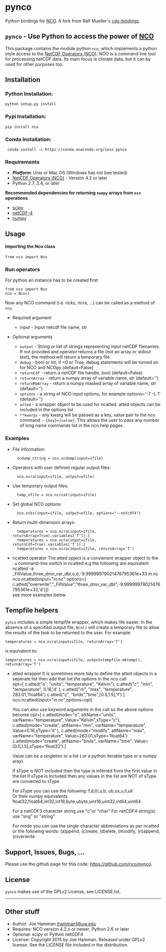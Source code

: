 pynco
============

Python bindings for [NCO](http://nco.sourceforge.net/).  A fork from Ralf Mueller's [cdo-bindings](https://github.com/Try2Code/cdo-bindings).

## `pynco` - Use Python to access the power of [NCO](http://nco.sourceforge.net/)

This package contains the module python `nco`, which implements a python style access to
the [NetCDF Operators (NCO)](http://nco.sourceforge.net/). NCO is a command line tool for processing
netCDF data. Its main focus is climate data, but it can by used for other
purposes too.

## Installation

### Python Installation:

    python setup.py install

### Pypi Installation:

    pip install nco

### Conda Installation:

     conda install -c https://conda.anaconda.org/ioos pynco

### Requirements

- ***Platform***: Unix or Mac OS (Windows has not bee tested)
- [NetCDF Operators (NCO)](http://nco.sourceforge.net/) - Version 4.2 or later
- Python 2.7, 3.4, or later

**Recommended dependencies for returning `numpy` arrays from `nco` operations**
- [scipy](http://docs.scipy.org/doc/scipy/reference/generated/scipy.io.netcdf.netcdf_file.html)
- [netCDF-4](https://code.google.com/p/netcdf4-python/)
- [numpy](http://www.numpy.org/)

## Usage

#### Importing the Nco class

   `from nco import Nco`

### Run operators

For python an instance has to be created first

    from nco import Nco
    nco = Nco()

Now any NCO command (i.e. ncks, ncra, ...) can be called as a method of `nco`.

* Required argument
   - input - Input netcdf file name, str

* Optional arguments
    - `output` - String or list of strings representing input netCDF filenames.  If not provided and operator returns a file (not an array or stdout text), the method will return a temporary file.
    - `debug` - bool or int, if <0 or True, debug statements will be turned on for NCO and NCOpy (default=False)
    - `returnCdf` - return a netCDF file handle, bool (default=False)
    - `returnArray` - return a numpy array of variable name, str (default='')
    - `returnMaArray` - return a numpy masked array of variable name, str (default='')
    - `options` - a string of NCO input options, for example options='-7 -L 1' (default='')
    - `atted`   - a wrapper object to be used for ncatted. atted objects can be included in the options list 
    - `**kwargs` - any kwarg will be passed as a key, value pair to the nco command `--{key}={value}`.  This allows the user to pass any number of long name commands list in the nco help pages.

### Examples

* File information:

        ncdump_string = nco.ncdump(input=ifile)

* Operators with user defined regular output files:

        nco.ncra(input=ifile, output=ofile)

* Use temporary output files:

        temp_ofile = nco.ncrcat(input=ifile)

* Set global NCO options:

        nco.ncks(input=ifile, output=ofile, options="--netcdf4")

* Return multi-dimension arrays:

        temperatures = nco.ncra(input=ifile, returnArray=True).variables['T'][:]
        temperatures = nco.ncra(input=ifile, returnCdf=True).variables['T'][:]
        temperatures = nco.ncra(input=ifile, returnArray='T')

* ncatted operator 
  	The atted opject is a convienent wrapper object to the `-a` command-line switch in ncatted
  	e.g  the following are equivalent
        ncatted -a _FillValue,three_dmn_var_dbl,o,d,-9.99999979021476795361e+33 in.nc
        nco.ncatted(input="in.nc" options=[ c.atted("overwrite","_FillValue","three_dmn_var_dbl",-9.99999979021476795361e+33,'d')])     
        see more examples below 

## Tempfile helpers

`pynco` includes a simple tempfile wrapper, which makes life easier.  In the
absence of a specified output file, `Nco()` will create a temporary file to allow the results of the task to be returned to the user.  For example:

    temperatures = nco.ncra(input=ifile, returnArray='T')
is equivalent to:

    temperatures = nco.ncra(input=ifile, output=tempfile.mktemp(), returnArray='T')

* atted wrapper
    It is sometimes more tidy to define the atted objects in a seperate list then add that list the options in the nco call     
    opt=[   c.atted("o", "units", "temperature", "Kelvin"),
            c.atted("c", "min",   "temperature", 0.16,'d' ),
            c.atted("m", "max",   "temperature", 283.01,'float64')
            c.atted("c", "bnds","time",[0.5,1.5],'f') 
        ]  
    nco.ncatted(input="in.nc",options=opt)     

   You can also use keyword arguments in the call so the above options become
    opt=[   c.atted(mode="o", attName="units", varName="temperature", Value="Kelvin",sType="c"),
            c.atted(mode="create", attName="min",   varName="temperature", Value=0.16,sType='d' ),
            c.atted(mode="modify", attName="max",   varName="temperature", Value=283.01,sType='float64')
            c.atted(mode="create", attName="bnds",  varName="time", Value=[0.5,1.5],sType='float32')
        ]  

    Value can be a singleton or a list ( or a python iterable type or a numpy aray). 

    If sType is NOT included then the type is inferred from the first value in the list 
    if sType is included then any values in the list are NOT of sType are converted to sType

    For sType you can use the following:
    f,d,l/i,s,b, ub,us,u,ll,ull         
    Or their numpy equivalents
    float32,float64,int32,int16,byte,ubyte,uint16,uint32,int64,uint64    

    For a netCDF3 character string use "c"or "char"
    For netCDF4 string(s) use "sng" or "string"
 
    For mode you can use the single character abbreviations as per ncatted or the following words:
    (a)ppend, (c)reate, (d)elete, (m)odify, (n)append, (o)verwrite

 
## Support, Issues, Bugs, ...


Please use the github page for this code: https://github.com/nco/pynco.

## License

`pynco` makes use of the GPLv2 License, see LICENSE.txt.

---

## Other stuff

* Author: Joe Hamman <jhamman1@uw.edu>
* Requires: NCO version 4.2.x or newer, Python 2.6 or later
* Optional: scipy or Python netCDF4
* License:  Copyright 2015 by Joe Hamman.  Released under GPLv2 license.  See the LICENSE file included in the distribution.
